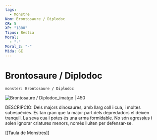 ```yaml
---
tags:
  - Monstre
Nom: Brontosaure / Diplodoc
CR: 5
XP: "1800"
Tipus: Bèstia
Moral:
  - "-"
Moral_2: "-"
Mida: GE
---
```

# Brontosaure / Diplodoc

```statblock
monster: Brontosaure / Diplodoc
```

![Brontosaure / Diplodoc_imatge | 450](https://th-thumbnailer.cdn-si-edu.com/gUjHJ9n5J_QZZf87hyRO9SH3gNQ=/fit-in/1600x0/filters:focal(237x150:238x151)/https://tf-cmsv2-smithsonianmag-media.s3.amazonaws.com/filer/f0/68/f068f008-0c31-4faa-8370-7a83701b2dd2/diplodocus.jpg)

DESCRIPCIÓ: 
Dels majors dinosaures, amb llarg coll i cua, i moltes subespècies. És tan gran que la major part dels depredadors el deixen tranquil. La seva cua i potes és una arma formidable. No són agressius i solen ignorar criatures menors, només lluiten per defensar-se.

[[Taula de Monstres]]

